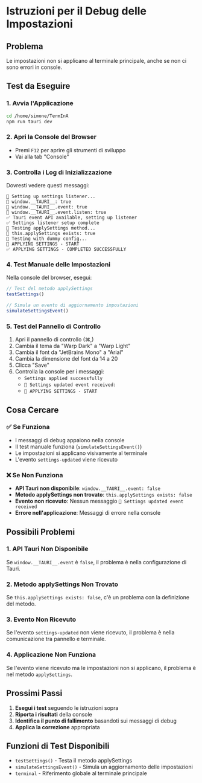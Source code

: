 # Istruzioni per il Debug delle Impostazioni

## Problema
Le impostazioni non si applicano al terminale principale, anche se non ci sono errori in console.

## Test da Eseguire

### 1. Avvia l'Applicazione
```bash
cd /home/simone/TermInA
npm run tauri dev
```

### 2. Apri la Console del Browser
- Premi `F12` per aprire gli strumenti di sviluppo
- Vai alla tab "Console"

### 3. Controlla i Log di Inizializzazione
Dovresti vedere questi messaggi:
```
🔧 Setting up settings listener...
🔧 window.__TAURI__: true
🔧 window.__TAURI__.event: true
🔧 window.__TAURI__.event.listen: true
✅ Tauri event API available, setting up listener
✅ Settings listener setup complete
🧪 Testing applySettings method...
🧪 this.applySettings exists: true
🧪 Testing with dummy config...
🎨 APPLYING SETTINGS - START
✅ APPLYING SETTINGS - COMPLETED SUCCESSFULLY
```

### 4. Test Manuale delle Impostazioni
Nella console del browser, esegui:
```javascript
// Test del metodo applySettings
testSettings()

// Simula un evento di aggiornamento impostazioni
simulateSettingsEvent()
```

### 5. Test del Pannello di Controllo
1. Apri il pannello di controllo (⌘,)
2. Cambia il tema da "Warp Dark" a "Warp Light"
3. Cambia il font da "JetBrains Mono" a "Arial"
4. Cambia la dimensione del font da 14 a 20
5. Clicca "Save"
6. Controlla la console per i messaggi:
   - `Settings applied successfully`
   - `🎯 Settings updated event received:`
   - `🎨 APPLYING SETTINGS - START`

## Cosa Cercare

### ✅ Se Funziona
- I messaggi di debug appaiono nella console
- Il test manuale funziona (`simulateSettingsEvent()`)
- Le impostazioni si applicano visivamente al terminale
- L'evento `settings-updated` viene ricevuto

### ❌ Se Non Funziona
- **API Tauri non disponibile**: `window.__TAURI__.event: false`
- **Metodo applySettings non trovato**: `this.applySettings exists: false`
- **Evento non ricevuto**: Nessun messaggio `🎯 Settings updated event received`
- **Errore nell'applicazione**: Messaggi di errore nella console

## Possibili Problemi

### 1. API Tauri Non Disponibile
Se `window.__TAURI__.event` è `false`, il problema è nella configurazione di Tauri.

### 2. Metodo applySettings Non Trovato
Se `this.applySettings exists: false`, c'è un problema con la definizione del metodo.

### 3. Evento Non Ricevuto
Se l'evento `settings-updated` non viene ricevuto, il problema è nella comunicazione tra pannello e terminale.

### 4. Applicazione Non Funziona
Se l'evento viene ricevuto ma le impostazioni non si applicano, il problema è nel metodo `applySettings`.

## Prossimi Passi

1. **Esegui i test** seguendo le istruzioni sopra
2. **Riporta i risultati** della console
3. **Identifica il punto di fallimento** basandoti sui messaggi di debug
4. **Applica la correzione** appropriata

## Funzioni di Test Disponibili

- `testSettings()` - Testa il metodo applySettings
- `simulateSettingsEvent()` - Simula un aggiornamento delle impostazioni
- `terminal` - Riferimento globale al terminale principale